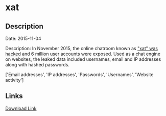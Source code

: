 # xat

## Description

Date: 2015-11-04

Description:
In November 2015, the online chatroom known as <a href="http://xat.com/databreach.html" target="_blank" rel="noopener">&quot;xat&quot; was hacked</a> and 6 million user accounts were exposed. Used as a chat engine on websites, the leaked data included usernames, email and IP addresses along with hashed passwords.


['Email addresses', 'IP addresses', 'Passwords', 'Usernames', 'Website activity']

## Links

[Download Link](https://link-to.net/1229997/188.19126903415784/dynamic/?r=aHR0cHM6Ly93d3cubWVkaWFmaXJlLmNvbS92aWV3L2pZbDFteDNHNU5IeDJxVy94YXQuY29tL2ZpbGU=)